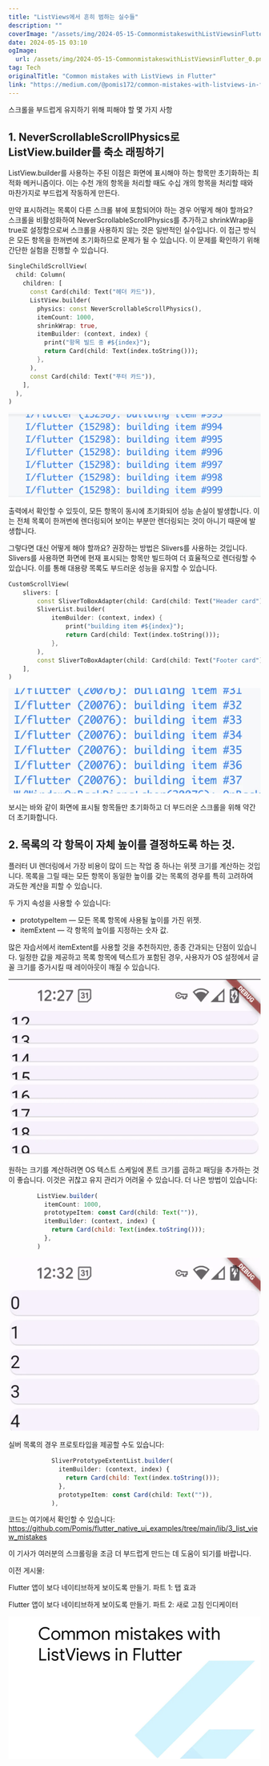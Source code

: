 ```yaml
---
title: "ListViews에서 흔히 범하는 실수들"
description: ""
coverImage: "/assets/img/2024-05-15-CommonmistakeswithListViewsinFlutter_0.png"
date: 2024-05-15 03:10
ogImage: 
  url: /assets/img/2024-05-15-CommonmistakeswithListViewsinFlutter_0.png
tag: Tech
originalTitle: "Common mistakes with ListViews in Flutter"
link: "https://medium.com/@pomis172/common-mistakes-with-listviews-in-flutter-f22e7dacfaf7"
---
```



스크롤을 부드럽게 유지하기 위해 피해야 할 몇 가지 사항

## 1. NeverScrollableScrollPhysics로 ListView.builder를 축소 래핑하기

ListView.builder를 사용하는 주된 이점은 화면에 표시해야 하는 항목만 초기화하는 최적화 메커니즘이다. 이는 수천 개의 항목을 처리할 때도 수십 개의 항목을 처리할 때와 마찬가지로 부드럽게 작동하게 만든다.

만약 표시하려는 목록이 다른 스크롤 뷰에 포함되어야 하는 경우 어떻게 해야 할까요? 스크롤을 비활성화하여 NeverScrollableScrollPhysics를 추가하고 shrinkWrap을 true로 설정함으로써 스크롤을 사용하지 않는 것은 일반적인 실수입니다. 이 접근 방식은 모든 항목을 한꺼번에 초기화하므로 문제가 될 수 있습니다. 이 문제를 확인하기 위해 간단한 실험을 진행할 수 있습니다.



```dart
SingleChildScrollView(
  child: Column(
    children: [
      const Card(child: Text("헤더 카드")),
      ListView.builder(
        physics: const NeverScrollableScrollPhysics(),
        itemCount: 1000,
        shrinkWrap: true,
        itemBuilder: (context, index) {
          print("항목 빌드 중 #${index}");
          return Card(child: Text(index.toString()));
        },
      ),
      const Card(child: Text("푸터 카드")),
    ],
  ),
)
```

<img src="/assets/img/2024-05-15-CommonmistakeswithListViewsinFlutter_0.png" />

출력에서 확인할 수 있듯이, 모든 항목이 동시에 초기화되어 성능 손실이 발생합니다. 이는 전체 목록이 한꺼번에 렌더링되어 보이는 부분만 렌더링되는 것이 아니기 때문에 발생합니다.

그렇다면 대신 어떻게 해야 할까요? 권장하는 방법은 Slivers를 사용하는 것입니다. Slivers를 사용하면 화면에 현재 표시되는 항목만 빌드하여 더 효율적으로 렌더링할 수 있습니다. 이를 통해 대용량 목록도 부드러운 성능을 유지할 수 있습니다.




```dart
CustomScrollView(
	slivers: [
		const SliverToBoxAdapter(child: Card(child: Text("Header card"))),
		SliverList.builder(
			itemBuilder: (context, index) {
				print("building item #${index}");
				return Card(child: Text(index.toString()));
			},
		),
		const SliverToBoxAdapter(child: Card(child: Text("Footer card"))),
	],
)
```

<img src="/assets/img/2024-05-15-CommonmistakeswithListViewsinFlutter_1.png" />

보시는 바와 같이 화면에 표시될 항목들만 초기화하고 더 부드러운 스크롤을 위해 약간 더 초기화합니다.

## 2. 목록의 각 항목이 자체 높이를 결정하도록 하는 것.



플러터 UI 렌더링에서 가장 비용이 많이 드는 작업 중 하나는 위젯 크기를 계산하는 것입니다. 목록을 그릴 때는 모든 항목이 동일한 높이를 갖는 목록의 경우를 특히 고려하여 과도한 계산을 피할 수 있습니다.

두 가지 속성을 사용할 수 있습니다:

- prototypeItem — 모든 목록 항목에 사용될 높이를 가진 위젯.
- itemExtent — 각 항목의 높이를 지정하는 숫자 값.

많은 자습서에서 itemExtent를 사용할 것을 추천하지만, 종종 간과되는 단점이 있습니다. 일정한 값을 제공하고 목록 항목에 텍스트가 포함된 경우, 사용자가 OS 설정에서 글꼴 크기를 증가시킬 때 레이아웃이 깨질 수 있습니다.




![Screenshot 1](/assets/img/2024-05-15-CommonmistakeswithListViewsinFlutter_2.png)

원하는 크기를 계산하려면 OS 텍스트 스케일에 폰트 크기를 곱하고 패딩을 추가하는 것이 좋습니다. 이것은 귀찮고 유지 관리가 어려울 수 있습니다. 더 나은 방법이 있습니다:

```js
        ListView.builder(
          itemCount: 1000,
          prototypeItem: const Card(child: Text("")),
          itemBuilder: (context, index) {
            return Card(child: Text(index.toString()));
          },
        )
```

![Screenshot 2](/assets/img/2024-05-15-CommonmistakeswithListViewsinFlutter_3.png)




실버 목록의 경우 프로토타입을 제공할 수도 있습니다:

```js
            SliverPrototypeExtentList.builder(
              itemBuilder: (context, index) {
                return Card(child: Text(index.toString()));
              },
              prototypeItem: const Card(child: Text("")),
            ),
```

코드는 여기에서 확인할 수 있습니다: https://github.com/Pomis/flutter_native_ui_examples/tree/main/lib/3_list_view_mistakes

이 기사가 여러분의 스크롤링을 조금 더 부드럽게 만드는 데 도움이 되기를 바랍니다.



이전 게시물:

Flutter 앱이 보다 네이티브하게 보이도록 만들기. 파트 1: 탭 효과

Flutter 앱이 보다 네이티브하게 보이도록 만들기. 파트 2: 새로 고침 인디케이터

![이미지](/assets/img/2024-05-15-CommonmistakeswithListViewsinFlutter_4.png)